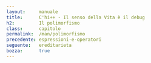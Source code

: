 ```yaml
---
layout:     manuale
title:      C'hi++ - Il senso della Vita è il debug
h2:         Il polimorfismo
class:      capitolo
permalink:  /man/polimorfismo
precedente: espressioni-e-operatori
seguente:   ereditarieta
bozza:      true
---
```


<blockquote class="motto">
</blockquote>
